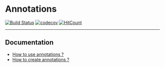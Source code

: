 # Annotations

[![Build Status](https://travis-ci.org/Panpan76/Annotations.svg?branch=master)](https://travis-ci.org/Panpan76/Annotations)
[![codecov](https://codecov.io/gh/Panpan76/Annotations/branch/master/graph/badge.svg)](https://codecov.io/gh/Panpan76/Annotations)
[![HitCount](http://hits.dwyl.io/Panpan76/Annotations.svg)](http://hits.dwyl.io/Panpan76/Annotations)


---------------
## Documentation

- [How to use annotations ?](docs/use_annotations.md)
- [How to create annotations ?](docs/create_annotations.md)
